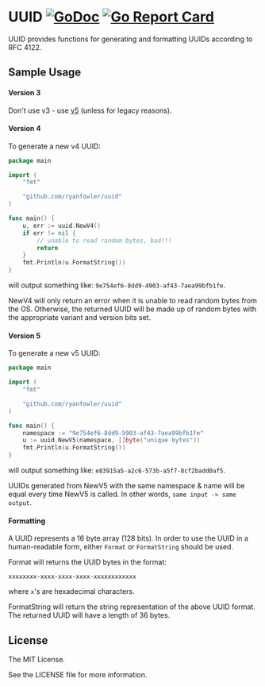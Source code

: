 # UUID [![GoDoc](https://godoc.org/github.com/ryanfowler/uuid?status.svg)](https://godoc.org/github.com/ryanfowler/uuid) [![Go Report Card](https://goreportcard.com/badge/github.com/ryanfowler/uuid)](https://goreportcard.com/report/github.com/ryanfowler/uuid)

UUID provides functions for generating and formatting UUIDs according to RFC 4122.

## Sample Usage

#### Version 3

Don't use v3 - use [v5](#version-5) (unless for legacy reasons).

#### Version 4

To generate a new v4 UUID:
```go
package main

import (
	"fmt"

	"github.com/ryanfowler/uuid"
)

func main() {
	u, err := uuid.NewV4()
	if err != nil {
		// unable to read random bytes, bad!!!
		return
	}
	fmt.Println(u.FormatString())
}
```
will output something like: `9e754ef6-8dd9-4903-af43-7aea99bfb1fe`.

NewV4 will only return an error when it is unable to read random bytes from the OS.
Otherwise, the returned UUID will be made up of random bytes with the appropriate variant and version bits set.

#### Version 5

To generate a new v5 UUID:
```go
package main

import (
	"fmt"

	"github.com/ryanfowler/uuid"
)

func main() {
	namespace := "9e754ef6-8dd9-5903-af43-7aea99bfb1fe"
	u := uuid.NewV5(namespace, []byte("unique bytes"))
	fmt.Println(u.FormatString())
}
```
will output something like: `e83915a5-a2c6-573b-a5f7-8cf2badd0af5`.

UUIDs generated from NewV5 with the same namespace & name will be equal every time NewV5 is called.
In other words, `same input -> same output`.

#### Formatting

A UUID represents a 16 byte array (128 bits).
In order to use the UUID in a human-readable form, either `Format` or `FormatString` should be used.

Format will returns the UUID bytes in the format:
```
xxxxxxxx-xxxx-xxxx-xxxx-xxxxxxxxxxxx
```
where `x`'s are hexadecimal characters.

FormatString will return the string representation of the above UUID format.
The returned UUID will have a length of 36 bytes.

## License

The MIT License.

See the LICENSE file for more information.
